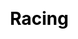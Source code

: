 ---
title: Racing
layout: horse_racing/racing
description: Horses racing, enjoy game.
js: ["js/game/horse_racing/parameter.js", "js/game/horse_racing/share.js", "js/game/horse_racing/racing.js"]
css: ["css/game/horse_racing/horse_racing.css"]
---